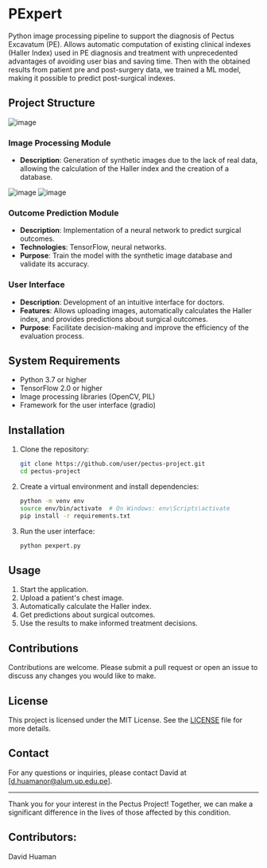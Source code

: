 # PExpert

Python image processing pipeline to support the diagnosis of Pectus Excavatum (PE). Allows automatic computation of existing clinical indexes (Haller Index) used in PE diagnosis and treatment with unprecedented advantages of avoiding user bias and saving time. Then with the obtained results from patient pre and post-surgery data, we trained a ML model, making it possible to predict post-surgical indexes.


## Project Structure

![image](https://github.com/user-attachments/assets/b9e3815b-b041-46cb-9391-317d653fc0b2)


### Image Processing Module

- **Description**: Generation of synthetic images due to the lack of real data, allowing the calculation of the Haller index and the creation of a database.

![image](https://github.com/user-attachments/assets/64598858-1556-47f5-acad-ef557e6f7faf)
![image](https://github.com/user-attachments/assets/1bafba1a-1025-457f-bcd1-7525a81dcf5d)


### Outcome Prediction Module

- **Description**: Implementation of a neural network to predict surgical outcomes.
- **Technologies**: TensorFlow, neural networks.
- **Purpose**: Train the model with the synthetic image database and validate its accuracy.

### User Interface

- **Description**: Development of an intuitive interface for doctors.
- **Features**: Allows uploading images, automatically calculates the Haller index, and provides predictions about surgical outcomes.
- **Purpose**: Facilitate decision-making and improve the efficiency of the evaluation process.

## System Requirements

- Python 3.7 or higher
- TensorFlow 2.0 or higher
- Image processing libraries (OpenCV, PIL)
- Framework for the user interface (gradio)

## Installation

1. Clone the repository:
    ```bash
    git clone https://github.com/user/pectus-project.git
    cd pectus-project
    ```

2. Create a virtual environment and install dependencies:
    ```bash
    python -m venv env
    source env/bin/activate  # On Windows: env\Scripts\activate
    pip install -r requirements.txt
    ```

3. Run the user interface:
    ```bash
    python pexpert.py
    ```

## Usage

1. Start the application.
2. Upload a patient's chest image.
3. Automatically calculate the Haller index.
4. Get predictions about surgical outcomes.
5. Use the results to make informed treatment decisions.

## Contributions

Contributions are welcome. Please submit a pull request or open an issue to discuss any changes you would like to make.

## License

This project is licensed under the MIT License. See the [LICENSE](LICENSE) file for more details.

## Contact

For any questions or inquiries, please contact David at [d.huamanor@alum.up.edu.pe].

---

Thank you for your interest in the Pectus Project! Together, we can make a significant difference in the lives of those affected by this condition.

## Contributors:
David Huaman
